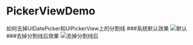 # PickerViewDemo
如何去掉UIDatePicker和UIPickerView上的分割线
###系统默认效果
![默认](https://github.com/tiantiankaixin/PickerViewDemo/blob/master/PickerViewDemo/效果图/有分割线.gif)
###去掉分割线后效果
![去掉分割线后](https://github.com/tiantiankaixin/PickerViewDemo/blob/master/PickerViewDemo/效果图/去掉分割线后.gif)
